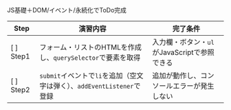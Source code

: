 JS基礎＋DOM/イベント/永続化でToDo完成

| Step      | 演習内容                                                               | 完了条件                                     |
| --------- | ---------------------------------------------------------------------- | -------------------------------------------- |
| [ ] Step1 | フォーム・リストのHTMLを作成し、`querySelector`で要素を取得            | 入力欄・ボタン・`ul`がJavaScriptで参照できる |
| [ ] Step2 | `submit`イベントで`li`を追加（空文字は弾く）、`addEventListener`で登録 | 追加が動作し、コンソールエラーが発生しない   |
